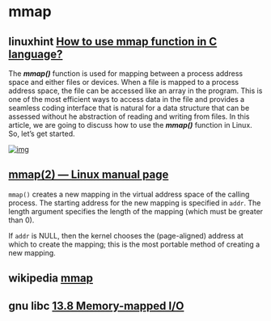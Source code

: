 # mmap 



## linuxhint [How to use mmap function in C language?](https://linuxhint.com/using_mmap_function_linux/)

The ***mmap()*** function is used for mapping between a process address space and either files or devices. When a file is mapped to a process address space, the file can be accessed like an array in the program. This is one of the most efficient ways to access data in the file and provides a seamless coding interface that is natural for a data structure that can be assessed without he abstraction of reading and writing from files. In this article, we are going to discuss how to use the ***mmap()*** function in Linux. So, let’s get started.

[![img](https://linuxhint.com/wp-content/uploads/2020/07/1-22.jpg)](https://linuxhint.com/wp-content/uploads/2020/07/1-22.jpg)



## [mmap(2) — Linux manual page](https://man7.org/linux/man-pages/man2/mmap.2.html)

`mmap()` creates a new mapping in the virtual address space of the calling process.  The starting address for the new mapping is specified in `addr`.  The length argument specifies the length of the mapping (which must be greater than 0).

If `addr` is NULL, then the kernel chooses the (page-aligned) address at which to create the mapping; this is the most portable method of creating a new mapping.



## wikipedia [mmap](https://en.wikipedia.org/wiki/Mmap)



## gnu libc [13.8 Memory-mapped I/O](https://www.gnu.org/software/libc/manual/html_node/Memory_002dmapped-I_002fO.html)

